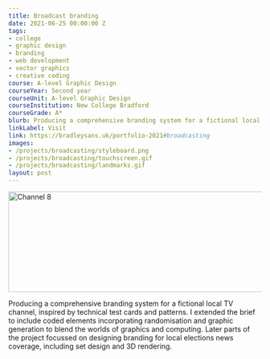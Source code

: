 ```yaml
---
title: Broadcast branding
date: 2021-06-25 00:00:00 Z
tags:
- college
- graphic design
- branding
- web development
- vector graphics
- creative coding
course: A-level Graphic Design
courseYear: Second year
courseUnit: A-level Graphic Design
courseInstitution: New College Bradford
courseGrade: A*
blurb: Producing a comprehensive branding system for a fictional local TV channel, inspired by technical test cards and patterns. I extended the brief to include coded elements incorporating randomisation and graphic generation to blend the worlds of graphics and computing. Later parts of the project focussed on designing branding for local elections news coverage, including set design and 3D rendering.
linkLabel: Visit
link: https://bradleysans.uk/portfolio-2021#broadcasting
images: 
- /projects/broadcasting/styleboard.png
- /projects/broadcasting/touchscreen.gif
- /projects/broadcasting/landmarks.gif
layout: post
---
```


<img src="https://bradleysans.uk/projects/broadcasting/styleboard.png" height="200px" width="600px" alt="Channel 8" class="featureImage">
                    <p>Producing a comprehensive branding system for a fictional local TV channel, inspired by technical test cards and patterns. I extended the brief to include coded elements incorporating randomisation and graphic generation to blend the worlds of graphics and computing. Later parts of the project focussed on designing branding for local elections news coverage, including set design and 3D rendering.</p>
